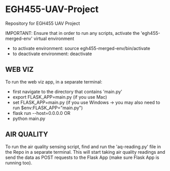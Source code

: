 # EGH455-UAV-Project
Repository for EGH455 UAV Project

IMPORTANT: Ensure that in order to run any scripts, activate the 'egh455-merged-env' virtual environment
* to activate environment: source egh455-merged-env/bin/activate
* to deactivate environment: deactivate

## WEB VIZ
To run the web viz app, in a separate terminal:
* first navigate to the directory that contains 'main.py'
* export FLASK_APP=main.py (if you use Mac)
* set FLASK_APP=main.py (if you use Windows -> you may also need to run $env:FLASK_APP="main.py")
* flask run --host=0.0.0.0
OR 
* python main.py

## AIR QUALITY
To run the air quality sensing script, find and run the 'aq-reading.py' file in the Repo in a separate terminal. This will start taking air quality readings and send the data as POST requests to the Flask App (make sure Flask App is running too).



